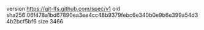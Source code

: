 version https://git-lfs.github.com/spec/v1
oid sha256:06f478a1bd67890ea3ee4cc48b9379febc6e340b0e9b6e399a54d34b2bcf5bf6
size 3466
